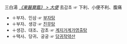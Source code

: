 三白湯 _[《東醫寶鑑》 > 大便](https://mediclassics.kr/books/8/volume/4#content_612)_ 去감초 ☞ 下利、小便不利、腹痛
* ＋부자、인삼 ☞ [부자탕]({{site.formulaurl}}/부자탕)
* ＋부자、생강 ☞ [진무탕]({{site.formulaurl}}/진무탕)
* ＋생강、대조、감초 ☞ [계지거계가영출탕]({{site.formulaurl}}/계지거계가영출탕)
* ＋택사、당귀、궁궁 ☞ [당귀작약산]({{site.formulaurl}}/당귀작약산)
